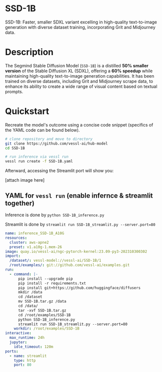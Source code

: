 # SSD-1B

SSD-1B: Faster, smaller SDXL variant excelling in high-quality text-to-image generation with diverse dataset training, incorporating Grit and Midjourney data.

# Description

The Segmind Stable Diffusion Model (`SSD-1B`) is a distilled **50% smaller version** of the Stable Diffusion XL (SDXL), offering a **60% speedup** while maintaining high-quality text-to-image generation capabilities. It has been trained on diverse datasets, including Grit and Midjourney scrape data, to enhance its ability to create a wide range of visual content based on textual prompts.

# Quickstart

Recreate the model's outcome using a concise code snippet (specifics of the YAML code can be found below).

```sh
# clone repository and move to directory
git clone https://github.com/vessl-ai/hub-model
cd SSD-1B

# run inference via vessl run
vessl run create -f SSD-1B.yaml
```

Afterward, accessing the Streamlit port will show you:

[attach image here]

## YAML for `vessl run` (enable infernce & streamlit together)

Inference is done by `python SSD-1B_inference.py`

Streamlit is done by `streamlit run SSD-1B_streamlit.py --server.port=80`

```yaml
name: inference_SSD-1B_A10G
resources:
  cluster: aws-apne2
  preset: v1.a10g-1.mem-26
image: quay.io/vessl-ai/ngc-pytorch-kernel:23.09-py3-202310300302
import:
  /dataset/: vessl-model://vessl-ai/SSD-1B/1
  /root/examples/: git://github.com/vessl-ai/examples.git
run:
  - command: |-
      pip install --upgrade pip
      pip install -r requirements.txt
      pip install git+https://github.com/huggingface/diffusers
      mkdir /data
      cd /dataset
      mv SSD-1B.tar.gz /data
      cd /data/
      tar -xvf SSD-1B.tar.gz
      cd /root/examples/SSD-1B
      python SSD-1B_inference.py
      streamlit run SSD-1B_streamlit.py --server.port=80
    workdir: /root/examples/SSD-1B
interactive:
  max_runtime: 24h
  jupyter:
    idle_timeout: 120m
ports:
  - name: streamlit
    type: http
    port: 80
```